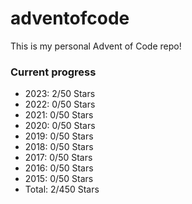 # adventofcode

This is my personal Advent of Code repo!

### Current progress

- 2023: 2/50 Stars
- 2022: 0/50 Stars
- 2021: 0/50 Stars
- 2020: 0/50 Stars
- 2019: 0/50 Stars
- 2018: 0/50 Stars
- 2017: 0/50 Stars
- 2016: 0/50 Stars
- 2015: 0/50 Stars
- Total: 2/450 Stars